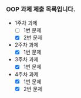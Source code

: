 ### OOP 과제 제출 목록입니다.

- 1주차 과제
    - [ ] 1번 문제
    - [x] 2번 문제
- 2주차 과제
    - [x] 1번 문제
- 3주차 과제
    - [x] 1번 문제
- 4주차 과제
    - [x] 1번 문제
    - [x] 2번 문제